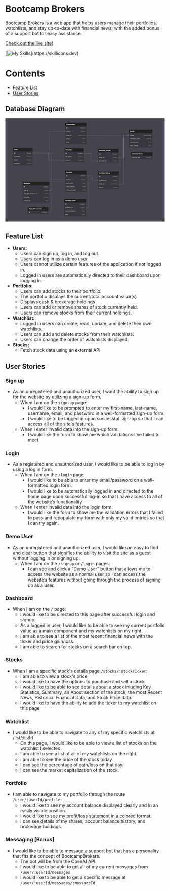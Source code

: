 # Bootcamp Brokers

Bootcamp Brokers is a web app that helps users manage their portfolios, watchlists, and stay up-to-date with financial news, with the added bonus of a support bot for easy assistance.

[Check out the live site!](https://bootcampbrokers.onrender.com)

[![My Skills](https://skillicons.dev/icons?i=react,redux,py,flask,js,html,css,)](https://skillicons.dev)

Contents
===
- [Feature List](#feature-list)
- [User Stories](#user-stories)

## Database Diagram
![database diagram](dbdiagram.png)

## Feature List
- **Users:**
  - Users can sign up, log in, and log out.
  - Users can log in as a demo user.
  - Users cannot utilize certain features of the application if not logged in.
  - Logged in users are automatically directed to their dashboard upon logging in.
- **Portfolio:**
  - Users can add stocks to their portfolio.
  - The portfolio displays the current/total account value(s)
  - Displays cash & brokerage holdings
  - Users can add or remove shares of stock currently held.
  - Users can remove stocks from their current holdings.
- **Watchlist:**
  - Logged in users can create, read, update, and delete their own watchlists.
  - Users can add and delete stocks from their watchlists.
  - Users can change the order of watchlists displayed.
- **Stocks:**
  - Fetch stock data using an external API

## User Stories

### Sign up
- As an unregistered and unauthorized user, I want the ability to sign up for the website by utilizing a sign-up form.
  - When I am on the `sign-up` page:
    - I would like to be prompted to enter my first-name, last-name, username, email, and password in a well-formatted sign-up form.
    - I would like to be logged in upon successful sign-up so that I can access all of the site's features.
  - When I enter invalid data into the sign-up form:
    - I would like the form to show me which validations I've failed to meet.

### Login
- As a registered and unauthorized user, I would like to be able to log in by using a log in form.
  - When I am on the `/login` page:
    - I would like to be able to enter my email/password on a well-formatted login form.
    - I would like to be automatically logged in and directed to the home page upon successful log-in so that I have access to all of the website’s functionality
  - When I enter invalid data into the login form:
    - I would like the form to show me the validation errors that I failed to pass and repopulate my form with only my valid entries so that I can try again.

### Demo User
- As an unregistered and unauthorized user, I would like an easy to find and clear button that signifies the ability to visit the site as a guest without logging in or signing up.
  - When I am on the `/signup` or `/login` pages:
    - I can see and click a “Demo User” button that allows me to access the website as a normal user so I can access the website’s features without going through the process of signing up as a user.

### Dashboard
- When I am on the `/` page:
  - I would like to be directed to this page after successful login and signup.
  - As a logged in user, I would like to be able to see my current portfolio value as a main component and my watchlists on my right.
  - I am able to see a list of the most recent financial news with the ticker and price gain/loss.
  - I am able to search for stocks on a search bar on top.

### Stocks
- When I am a specific stock's details page `/stocks/:stockTicker`:
  - I am able to view a stock's price
  - I would like to have the options to purchase and sell a stock
  - I would like to be able to see details about a stock inluding Key Statistics, Summary, an About section of the stock, the most Recent News, Historical Financial Data, and Stock Price data.
  - I would like to have the ability to add the ticker to my watchlist on this page.

### Watchlist
- I would like to be able to navigate to any of my specific watchlists at /list/:listId
  - On this page, I would like to be able to view a list of stocks on the watchlist I selected.
  - I am able to see a list of all of my watchlists on the right.
  - I am able to see the price of the stock today.
  - I can see the percentage of gain/loss on that day.
  - I can see the market capitalization of the stock.

### Portfolio
- I am able to navigate to my portfolio through the route `/user/:userId/profile`:
  - I would like to see my account balance displayed clearly and in an easily visible position.
  - I would like to see my profit/loss statement in a colored format.
  - I can see details of my shares, account balance history, and brokerage holdings.

### Messaging [Bonus]
- I would like to be able to message a support bot that has a personality that fits the concept of BootcampBrokers.
  - The bot will be from the OpenAI API.
  - I would like to be able to get all of my current messages from `/user/:userId/messages`
  - I would like to be able to get a specific message at `/user/:userId/messages/:messageId`
